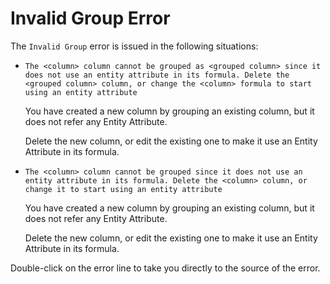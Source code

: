 # Invalid Group Error

The `Invalid Group` error is issued in the following situations:

* `The <column> column cannot be grouped as <grouped column> since it does not use an entity attribute in its formula. Delete the <grouped column> column, or change the <column> formula to start using an entity attribute`
  
    You have created a new column by grouping an existing column, but it does not refer any Entity Attribute.

    Delete the new column, or edit the existing one to make it use an Entity Attribute in its formula.

* `The <column> column cannot be grouped since it does not use an entity attribute in its formula. Delete the <column> column, or change it to start using an entity attribute`
  
    You have created a new column by grouping an existing column, but it does not refer any Entity Attribute.

    Delete the new column, or edit the existing one to make it use an Entity Attribute in its formula.

Double-click on the error line to take you directly to the source of the error.
